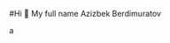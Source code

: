 #Hi 👋 My full name Azizbek Berdimuratov

<!--
**Azizbek-007/Azizbek-007** is a ✨ _special_ ✨ repository because its `README.md` (this file) appears on your GitHub profile.

Here are some ideas to get you started:

- 🔭 I’m currently working on TexnoPOS
- 🌱 I’m currently learning  AngularJS
- 👯 I’m looking to collaborate on Senior Developer
-->a
